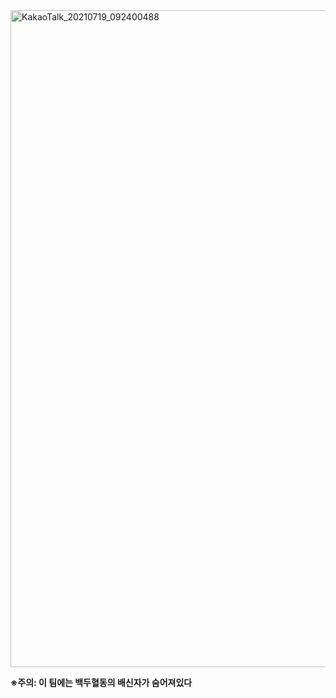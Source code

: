 


<img width="1051" alt="KakaoTalk_20210719_092400488" src="https://user-images.githubusercontent.com/71119800/127437487-cc34fae1-8ad1-4e97-aae3-4dd1437c0984.png">



**※주의: 이 팀에는 백두혈동의 배신자가 숨어져있다**
